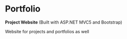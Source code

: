 Portfolio
=========

**Project Website** (Built with ASP.NET MVC5 and Bootstrap)

Website for projects and portfolios as well
